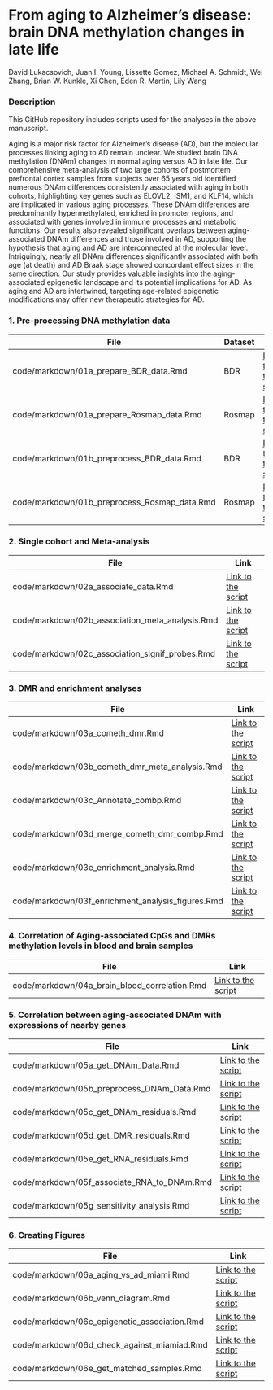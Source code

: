# From aging to Alzheimer’s disease: brain DNA methylation changes in late life
David Lukacsovich, Juan I. Young, Lissette Gomez, Michael A. Schmidt, Wei Zhang, Brian W. Kunkle, Xi Chen, Eden R. Martin, Lily Wang

### Description

This GitHub repository includes scripts used for the analyses in the above manuscript. 

Aging is a major risk factor for Alzheimer’s disease (AD), but the molecular processes linking aging to AD remain unclear. We studied brain DNA methylation (DNAm) changes in normal aging versus AD in late life. Our comprehensive meta-analysis of two large cohorts of postmortem prefrontal cortex samples from subjects over 65 years old identified numerous DNAm differences consistently associated with aging in both cohorts, highlighting key genes such as ELOVL2, ISM1, and KLF14, which are implicated in various aging processes. These DNAm differences are predominantly hypermethylated, enriched in promoter regions, and associated with genes involved in immune processes and metabolic functions. Our results also revealed significant overlaps between aging-associated DNAm differences and those involved in AD, supporting the hypothesis that aging and AD are interconnected at the molecular level. Intriguingly, nearly all DNAm differences significantly associated with both age (at death) and AD Braak stage showed concordant effect sizes in the same direction. Our study provides valuable insights into the aging-associated epigenetic landscape and its potential implications for AD. As aging and AD are intertwined, targeting age-related epigenetic modifications may offer new therapeutic strategies for AD.

### 1. Pre-processing DNA methylation data

| File                 | Dataset | Link |
|----------------------|-------------|-------------|
| code/markdown/01a_prepare_BDR_data.Rmd        |   BDR  | [Link to the script](https://github.com/TransBioInfoLab/AD-aging-brain-samples-analysis/blob/main/code/markdown/01a_prepare_BDR_data.Rmd) |
| code/markdown/01a_prepare_Rosmap_data.Rmd         |   Rosmap  | [Link to the script](https://github.com/TransBioInfoLab/AD-aging-brain-samples-analysis/blob/main/code/markdown/01a_prepare_Rosmap_data.Rmd) |
| code/markdown/01b_preprocess_BDR_data.Rmd        |   BDR  | [Link to the script](https://github.com/TransBioInfoLab/AD-aging-brain-samples-analysis/blob/main/code/markdown/01b_preprocess_BDR_data.Rmd) |
| code/markdown/01b_preprocess_Rosmap_data.Rmd         |   Rosmap  | [Link to the script](https://github.com/TransBioInfoLab/AD-aging-brain-samples-analysis/blob/main/code/markdown/01b_preprocess_Rosmap_data.Rmd) |

### 2. Single cohort and Meta-analysis

| File                 | Link |
|----------------------|-------------|
| code/markdown/02a_associate_data.Rmd       |  [Link to the script](https://github.com/TransBioInfoLab/AD-aging-brain-samples-analysis/blob/main/code/markdown/02a_associate_data.Rmd) |
| code/markdown/02b_association_meta_analysis.Rmd      |  [Link to the script](https://github.com/TransBioInfoLab/AD-aging-brain-samples-analysis/blob/main/code/markdown/02b_association_meta_analysis.Rmd) |
| code/markdown/02c_association_signif_probes.Rmd      |  [Link to the script](https://github.com/TransBioInfoLab/AD-aging-brain-samples-analysis/blob/main/code/markdown/02c_association_signif_probes.Rmd) |

### 3. DMR and enrichment analyses  

| File                 | Link |
|----------------------|-------------|
| code/markdown/03a_cometh_dmr.Rmd       |  [Link to the script](https://github.com/TransBioInfoLab/AD-aging-brain-samples-analysis/blob/main/code/markdown/03a_cometh_dmr.Rmd) |
| code/markdown/03b_cometh_dmr_meta_analysis.Rmd      |  [Link to the script](https://github.com/TransBioInfoLab/AD-aging-brain-samples-analysis/blob/main/code/markdown/03b_cometh_dmr_meta_analysis.Rmd) |
| code/markdown/03c_Annotate_combp.Rmd      |  [Link to the script](https://github.com/TransBioInfoLab/AD-aging-brain-samples-analysis/blob/main/code/markdown/03c_Annotate_combp.Rmd) |
| code/markdown/03d_merge_cometh_dmr_combp.Rmd      |  [Link to the script](https://github.com/TransBioInfoLab/AD-aging-brain-samples-analysis/blob/main/code/markdown/03d_merge_cometh_dmr_combp.Rmd) |
| code/markdown/03e_enrichment_analysis.Rmd      |  [Link to the script](https://github.com/TransBioInfoLab/AD-aging-brain-samples-analysis/blob/main/code/markdown/03e_pathway_analysis.Rmd ) |
| code/markdown/03f_enrichment_analysis_figures.Rmd      |  [Link to the script](https://github.com/TransBioInfoLab/AD-aging-brain-samples-analysis/blob/main/code/markdown/03f_pathway_analysis_figures.Rmd) |

### 4. Correlation of Aging-associated CpGs and DMRs methylation levels in blood and brain samples  

| File                 | Link |
|----------------------|-------------|
| code/markdown/04a_brain_blood_correlation.Rmd       |  [Link to the script](https://github.com/TransBioInfoLab/AD-aging-brain-samples-analysis/blob/main/code/markdown/04a_brain_blood_correlation.Rmd) |

### 5. Correlation between aging-associated DNAm with expressions of nearby genes 

| File                 | Link |
|----------------------|-------------|
| code/markdown/05a_get_DNAm_Data.Rmd       |  [Link to the script](https://github.com/TransBioInfoLab/AD-aging-brain-samples-analysis/blob/main/code/markdown/05a_get_DNAm_Data.Rmd) |
| code/markdown/05b_preprocess_DNAm_Data.Rmd      |  [Link to the script](https://github.com/TransBioInfoLab/AD-aging-brain-samples-analysis/blob/main/code/markdown/05b_preprocess_DNAm_Data.Rmd) |
| code/markdown/05c_get_DNAm_residuals.Rmd      |  [Link to the script](https://github.com/TransBioInfoLab/AD-aging-brain-samples-analysis/blob/main/code/markdown/05c_get_DNAm_residuals.Rmd) |
| code/markdown/05d_get_DMR_residuals.Rmd      |  [Link to the script](https://github.com/TransBioInfoLab/AD-aging-brain-samples-analysis/blob/main/code/markdown/05d_get_DMR_residuals.Rmd) |
| code/markdown/05e_get_RNA_residuals.Rmd      |  [Link to the script](https://github.com/TransBioInfoLab/AD-aging-brain-samples-analysis/blob/main/code/markdown/05e_get_RNA_residuals.Rmd) |
| code/markdown/05f_associate_RNA_to_DNAm.Rmd      |  [Link to the script](https://github.com/TransBioInfoLab/AD-aging-brain-samples-analysis/blob/main/code/markdown/05f_associate_RNA_to_DNAm.Rmd) |
| code/markdown/05g_sensitivity_analysis.Rmd      |  [Link to the script](https://github.com/TransBioInfoLab/AD-aging-brain-samples-analysis/blob/main/code/markdown/05g_evaluate_association_consistency.Rmd) |

### 6. Creating Figures

| File                 | Link |
|----------------------|-------------|
| code/markdown/06a_aging_vs_ad_miami.Rmd       |  [Link to the script](https://github.com/TransBioInfoLab/AD-aging-brain-samples-analysis/blob/main/code/markdown/06a_aging_vs_ad_miami.Rmd) |
| code/markdown/06b_venn_diagram.Rmd      |  [Link to the script](https://github.com/TransBioInfoLab/AD-aging-brain-samples-analysis/blob/main/code/markdown/06b_venn_diagram.Rmd) |
| code/markdown/06c_epigenetic_association.Rmd      |  [Link to the script](https://github.com/TransBioInfoLab/AD-aging-brain-samples-analysis/blob/main/code/markdown/06c_epigenetic_association.Rmd) |
| code/markdown/06d_check_against_miamiad.Rmd      |  [Link to the script](https://github.com/TransBioInfoLab/AD-aging-brain-samples-analysis/blob/main/code/markdown/06d_check_against_miamiad.Rmd) |
| code/markdown/06e_get_matched_samples.Rmd      |  [Link to the script](https://github.com/TransBioInfoLab/AD-aging-brain-samples-analysis/blob/main/code/markdown/06e_get_matched_samples.Rmd) |
